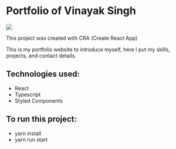 # Portfolio of Vinayak Singh

<img src ="https://i.ibb.co/P9MJ1yp/zaryab-port.jpg" />
 
This project was created with CRA (Create React App)

This is my portfolio website to introduce myself, here I put my skills, projects, and contact details.

## Technologies used:
- React
- Typescript
- Styled Components
 
## To run this project:
- yarn install
- yarn run start
